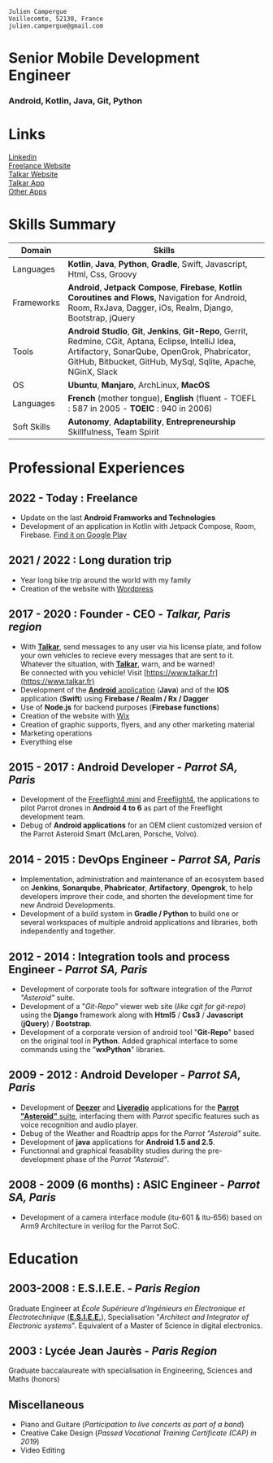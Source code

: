 ```
Julien Campergue
Voillecomte, 52130, France
julien.campergue@gmail.com
```

# Senior Mobile Development Engineer

### Android, Kotlin, Java, Git, Python

# Links

[Linkedin](https://www.linkedin.com/in/juliencampergue/)  
[Freelance Website](https://juliencampergue.com)  
[Talkar Website](https://talkar.fr)  
[Talkar App](https://play.google.com/store/apps/details?id=com.talkar.android&hl=fr)  
[Other Apps](https://play.google.com/store/apps/details?id=com.hangman.android)  

# Skills Summary

| Domain | Skills |
| --- | --- |
| Languages | **Kotlin**, **Java**, **Python**, **Gradle**, Swift, Javascript, Html, Css, Groovy |
| Frameworks | **Android**, **Jetpack Compose**, **Firebase**, **Kotlin Coroutines and Flows**, Navigation for Android, Room, RxJava, Dagger, iOs, Realm, Django, Bootstrap, jQuery |
| Tools | **Android Studio**, **Git**, **Jenkins**, **Git-Repo**, Gerrit, Redmine, CGit, Aptana, Eclipse, IntelliJ Idea, Artifactory, SonarQube, OpenGrok, Phabricator, GitHub, Bitbucket, GitHub, MySql, Sqlite, Apache, NGinX, Slack |
| OS | **Ubuntu**, **Manjaro**, ArchLinux, **MacOS** |
| Languages | **French** (mother tongue),  **English** (fluent - TOEFL : 587 in 2005 - **TOEIC** : 940 in 2006) |
| Soft Skills | **Autonomy**, **Adaptability**, **Entrepreneurship** Skillfulness, Team Spirit |

# Professional Experiences

## 2022 - Today : **Freelance**

* Update on the last **Android Framworks and Technologies**
* Development of an application in Kotlin with Jetpack Compose, Room, Firebase. [Find it on Google Play](https://play.google.com/store/apps/details?id=com.hangman.android)

## 2021 / 2022 : **Long duration trip**

* Year long bike trip around the world with my family
* Creation of the website with [Wordpress](https://fr.wordpress.org/)

## 2017 - 2020 : **Founder - CEO** - _Talkar, Paris region_

* With [**Talkar**](https://talkar.fr), send messages to any user via his license plate, and follow your own vehicles to recieve every messages that are sent to it. Whatever the situation, with [**Talkar**](https://talkar.fr), warn, and be warned!</br>
Be connected with you vehicle! Visit [https://www.talkar.fr](https://www.talkar.fr)
* Development of the [**Android** application](https://play.google.com/store/apps/details?id=com.talkar.android&hl=fr) (**Java**) and of the **IOS** application (**Swift**)  using **Firebase / Realm / Rx / Dagger**
* Use of **Node.js** for backend purposes (**Firebase functions**)
* Creation of the website with [Wix](https://fr.wix.com/)
* Creation of graphic supports, flyers, and any other marketing material
* Marketing operations
* Everything else


## 2015 - 2017 : **Android Developer** - _Parrot SA, Paris_

* Development of the [Freeflight4 mini](https://play.google.com/store/apps/details?id=com.parrot.freeflight4mini&gl=US) and [Freeflight4](https://play.google.com/store/apps/collection/cluster?gsr=SjhqGGlENXJHdHZDaEVSNDhaaXF3ZlhJMlE9PbICGwoZChVjb20ucGFycm90LmZyZWVmbGlnaHQQBw%3D%3D%3AS%3AANO1ljKoNqg), the applications to pilot Parrot drones in **Android 4 to 6** as part of the Freeflight development team.
* Debug of **Android applications** for an OEM client customized version of the Parrot Asteroid Smart (McLaren, Porsche, Volvo).

## 2014 - 2015 : **DevOps Engineer** - _Parrot SA, Paris_

* Implementation, administration and maintenance of an ecosystem based on **Jenkins**, **Sonarqube**, **Phabricator**, **Artifactory**, **Opengrok**, to help developers improve their code, and shorten the development time for new Android Developments.
* Development of a build system in **Gradle / Python** to build one or several workspaces of multiple android applications and libraries, both independently and together.

## 2012 - 2014 : **Integration tools and process Engineer** - _Parrot SA, Paris_

* Development of corporate tools for software integration of the _Parrot "Asteroid"_ suite.
* Development of a "_Git-Repo_" viewer web site (_like cgit for git-repo_) using the **Django** framework along with **Html5** / **Css3** / **Javascript** (**jQuery**) / **Bootstrap**.
* Development of a corporate version of android tool "**Git-Repo**" based on the original tool in **Python**. Added graphical interface to some commands using the "**wxPython**" libraries.

## 2009 - 2012 : **Android Developer** - _Parrot SA, Paris_

* Development of [**Deezer**](https://www.deezer.com/fr/) and [**Liveradio**](https://www.radio.orange.com/home) applications for the [**Parrot "Asteroid"** suite](https://www.parrot.com/fr/support/documentation/asteroid), interfacing them with _Parrot_ specific features such as voice recognition and audio player.
* Debug of the Weather and Roadtrip apps for the _Parrot "Asteroid"_ suite.
* Development of **java** applications for **Android 1.5 and 2.5**.
* Functionnal and graphical feasability studies during the pre-development phase of the _Parrot "Asteroid"_.

## 2008 - 2009 (6 months) : **ASIC Engineer** - _Parrot SA, Paris_

* Development of a camera interface module (itu-601 & itu-656) based on Arm9 Architecture in verilog for the Parrot SoC.

# Education

## 2003-2008 : **E.S.I.E.E.** - _Paris Region_

Graduate Engineer at _École Supérieure d'Ingénieurs en Électronique et Électrotechnique_ ([**E.S.I.E.E.**](https://www.esiee.fr/en)), Specialisation "_Architect and Integrator of Electronic systems_". Equivalent of a Master of Science in digital electronics.

## 2003 : **Lycée Jean Jaurès** - _Paris Region_

Graduate baccalaureate with specialisation in Engineering, Sciences and Maths (honors)

## Miscellaneous

- Piano and Guitare (_Participation to live concerts as part of a band_)
- Creative Cake Design (_Passed Vocational Training Certificate (CAP) in 2019_)
- Video Editing
